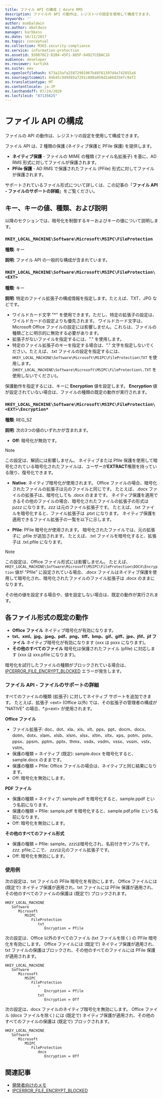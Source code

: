 ```yaml
---
title: ファイル API の構成 | Azure RMS
description: ファイルの API の動作は、レジストリの設定を使用して構成できます。
keywords: ''
author: msmbaldwin
ms.author: mbaldwin
manager: barbkess
ms.date: 10/11/2017
ms.topic: conceptual
ms.collection: M365-security-compliance
ms.service: information-protection
ms.assetid: 930878C2-D2B4-45F1-885F-64927CEBAC1D
audience: developer
ms.reviewer: kartikk
ms.suite: ems
ms.openlocfilehash: 673a23afa25872981967b48f81397d4a742855a8
ms.sourcegitcommit: 84b45c949d85a7291c088a050d2a66d356fc9af2
ms.translationtype: MT
ms.contentlocale: ja-JP
ms.lasthandoff: 07/24/2020
ms.locfileid: "87135625"
---
```

# <a name="file-api-configuration"></a>ファイル API の構成


ファイルの API の動作は、レジストリの設定を使用して構成できます。

ファイル API は、2 種類の保護 (ネイティブ保護と PFile 保護) を提供します。

-   **ネイティブ保護** - ファイルの MIME の種類 (ファイル名拡張子) を基に、AD RMS 形式に対してファイルが保護されます。
-   **PFile 保護** - AD RMS で保護されたファイル (PFile) 形式に対してファイルが保護されます。

サポートされているファイル形式について詳しくは、この記事の「**ファイル API - ファイルのサポートの詳細**」をご覧ください。

## <a name="keykey-value-types-and-descriptions"></a>キー、キーの値、種類、および説明

以降のセクションでは、暗号化を制御するキーおよびキーの値について説明します。

### `HKEY_LOCAL_MACHINE\Software\Microsoft\MSIPC\FileProtection`

**種類**: キー

**説明**: ファイル API の一般的な構成が含まれています。

### `HKEY_LOCAL_MACHINE\Software\Microsoft\MSIPC\FileProtection\<EXT>`

**種類**: キー

**説明**: 特定のファイル拡張子の構成情報を指定します。たとえば、TXT、JPG などです。

- ワイルドカード文字 "*" を使用できます。ただし、特定の拡張子の設定は、ワイルドカードの設定よりも優先されます。 ワイルドカード文字は、Microsoft Office ファイルの設定には影響しません。これらは、ファイルの種類ごとに明示的に無効する必要があります。
- 拡張子がないファイルを指定するには、"." を使用します。
- 特定のファイル拡張子のキーを指定する場合は、"." 文字を指定しないでください。たとえば、.txt ファイルの設定を指定するには、`HKEY_LOCAL_MACHINE\Software\Microsoft\MSIPC\FileProtection\TXT` を使用します。 (`HKEY_LOCAL_MACHINE\Software\Microsoft\MSIPC\FileProtection\.TXT` を使用しないでください)。

保護動作を指定するには、キーに **Encryption** 値を設定します。 **Encryption** 値が設定されていない場合は、ファイルの種類の既定の動作が実行されます。


### `HKEY_LOCAL_MACHINE\Software\Microsoft\MSIPC\FileProtection\<EXT>\Encryption*`

**種類**: REG_SZ

**説明**: 次の3つの値のいずれかが含まれます。

- **Off**: 暗号化が無効です。

> [!Note]
> この設定は、解読には影響しません。 ネイティブまたは Pfile 保護を使用して暗号化されている暗号化されたファイルは、ユーザーが**EXTRACT**権限を持っている限り、復号化できます。

- **Native**: ネイティブ暗号化が使用されます。 Office ファイルの場合、暗号化されたファイルの拡張子は元のファイルと同じです。 たとえば、.docx ファイルの拡張子は、暗号化しても .docx のままです。 ネイティブ保護を適用できるその他のファイルの場合、暗号化されたファイルの拡張子の形式は p*zzz* になります。*zzz* は元のファイル拡張子です。 たとえば、.txt ファイルを暗号化すると、ファイル拡張子は .ptxt になります。 ネイティブ保護を適用できるファイル拡張子の一覧を以下に示します。

- **Pfile**: PFile 暗号化が使用されます。 暗号化されたファイルでは、元の拡張子に .pfile が追加されます。 たとえば、.txt ファイルを暗号化すると、拡張子は .txt.pfile になります。


> [!Note]
> この設定は、Office ファイル形式には影響しません。 たとえば、 `HKEY_LOCAL_MACHINE\Software\Microsoft\MSIPC\FileProtection\DOCX\Encryption` 値が "Pfile" に設定されている場合、.docx ファイルはネイティブ保護を使用して暗号化され、暗号化されたファイルのファイル拡張子は .docx のままになります。

その他の値を設定する場合や、値を設定しない場合は、既定の動作が実行されます。

## <a name="default-behavior-for-different-file-formats"></a>各ファイル形式の既定の動作

-   **Office ファイル** ネイティブ暗号化が有効になります。
-   **txt、xml、jpg、jpeg、pdf、png、tiff、bmp、gif、giff、jpe、jfif、jif ファイル** ネイティブ暗号化が有効になります (xxx は pxxx になります)。
-   **その他のすべてのファイル** 暗号化は保護されたファイル (pfile) に対応します (xxx は xxx.pfile になります)。

暗号化を試行したファイルの種類がブロックされている場合は、[IPCERROR\_FILE\_ENCRYPT\_BLOCKED](https://msdn.microsoft.com/library/hh535248.aspx) エラーが発生します。

### <a name="file-api---file-support-details"></a>ファイル API - ファイルのサポートの詳細

すべてのファイルの種類 (拡張子) に対してネイティブ サポートを追加できます。 たとえば、拡張子 &lt;ext&gt; (Office 以外) では、その拡張子の管理者の構成が "NATIVE" の場合、\*.p&lt;ext&gt; が使用されます。

**Office ファイル**

-   ファイル拡張子: doc、dot、xla、xls、xlt、pps、ppt、docm、docx、dotm、dotx、xlam、xlsb、xlsm、xlsx、xltm、xltx、xps、potm、potx、ppsx、ppsm、pptm、pptx、thmx、vsdx、vsdm、vssx、vssm、vstx、vstm。 
-   保護の種類 = ネイティブ (既定): sample.docx を暗号化すると、sample.docx のままです。
-   保護の種類 = Pfile: Office ファイルの場合は、ネイティブと同じ結果になります。
-   Off: 暗号化を無効にします。

**PDF ファイル**

-   保護の種類 = ネイティブ: sample.pdf を暗号化すると、sample.ppdf という名前になります。
-   保護の種類 = Pfile: sample.pdf を暗号化すると、sample.pdf.pfile という名前になります。
-   Off: 暗号化を無効にします。

**その他のすべてのファイル形式**

-   保護の種類 = Pfile: sample。*zzz*は暗号化され、名前付きサンプルです。*zzz*. pfile;ここで、 *zzz*は元のファイル拡張子です。
-   Off: 暗号化を無効にします。

### <a name="examples"></a>使用例

次の設定は、txt ファイルの PFile 暗号化を有効にします。 Office ファイルには (既定で) ネイティブ保護が適用され、txt ファイルには PFile 保護が適用され、その他のすべてのファイルの保護は (既定で) ブロックされます。

```
HKEY_LOCAL_MACHINE
   Software
      Microsoft
         MSIPC
            FileProtection
               txt
                  Encryption = Pfile
```

次の設定は、Office 以外のすべてのファイル (txt ファイルを除く) の PFile 暗号化を有効にします。 Office ファイルには (既定で) ネイティブ保護が適用され、txt ファイルの保護はブロックされ、その他のすべてのファイルには PFile 保護が適用されます。

```
HKEY_LOCAL_MACHINE
   Software
      Microsoft
         MSIPC
            FileProtection
               *
                  Encryption = Pfile
               txt
                  Encryption = Off
```

次の設定は、docx ファイルのネイティブ暗号化を無効にします。 Office ファイル (docx ファイルを除く) には (既定で) ネイティブ保護が適用され、その他のすべてのファイルの保護は (既定で) ブロックされます。

```
HKEY_LOCAL_MACHINE
   Software
      Microsoft
         MSIPC
            FileProtection
               docx
                  Encryption = Off
```

## <a name="related-articles"></a>関連記事

- [開発者向けのメモ](developer-notes.md)
- [IPCERROR\_FILE\_ENCRYPT\_BLOCKED](https://msdn.microsoft.com/library/hh535248.aspx)
